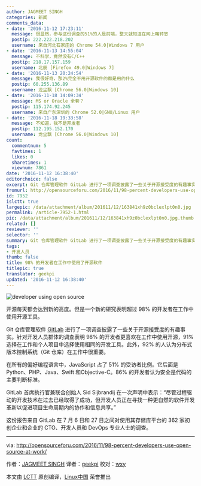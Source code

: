 ```yaml
---
author: JAGMEET SINGH
categories: 新闻
comments_data:
- date: '2016-11-12 17:23:11'
  message: 很显然，参与这份调查的51%的人是前端，整天就知道在网上瞎转悠
  postip: 222.222.218.202
  username: 来自河北石家庄的 Chrome 54.0|Windows 7 用户
- date: '2016-11-13 14:55:04'
  message: 不科学，竟然没有C/C++
  postip: 218.17.157.159
  username: 北辰 [Firefox 49.0|Windows 7]
- date: '2016-11-13 20:24:54'
  message: 我很好奇，那2%完全不用开源软件的都是用的什么
  postip: 60.255.136.89
  username: 龙尘飘 [Chrome 56.0|Windows 10]
- date: '2016-11-18 14:09:34'
  message: MS or Oracle 全套？
  postip: 115.174.92.245
  username: 来自广东深圳的 Chrome 52.0|GNU/Linux 用户
- date: '2016-11-18 19:33:58'
  message: 不知道，我不是开发者
  postip: 112.195.152.170
  username: 龙尘飘 [Chrome 56.0|Windows 10]
count:
  commentnum: 5
  favtimes: 1
  likes: 0
  sharetimes: 1
  viewnum: 7861
date: '2016-11-12 16:38:40'
editorchoice: false
excerpt: Git 仓库管理软件 GitLab 进行了一项调查披露了一些关于开源接受度的有趣事实。针对开发人员群体的调查表明 98% 的开发者更喜欢在工作中使用开源。
fromurl: http://opensourceforu.com/2016/11/98-percent-developers-use-open-source-at-work/
id: 7952
islctt: true
largepic: /data/attachment/album/201611/12/163841xh9z0bclexlpt0n0.jpg
permalink: /article-7952-1.html
pic: /data/attachment/album/201611/12/163841xh9z0bclexlpt0n0.jpg.thumb.jpg
related: []
reviewer: ''
selector: ''
summary: Git 仓库管理软件 GitLab 进行了一项调查披露了一些关于开源接受度的有趣事实。针对开发人员群体的调查表明 98% 的开发者更喜欢在工作中使用开源。
tags:
- 开发人员
thumb: false
title: 98% 的开发者在工作中使用了开源软件
titlepic: true
translator: geekpi
updated: '2016-11-12 16:38:40'
---
```


![developer using open source](/data/attachment/album/201611/12/163841xh9z0bclexlpt0n0.jpg)


开源每天都会达到新的高度。但是一个新的研究表明超过 98% 的开发者在工作中使用开源工具。


Git 仓库管理软件 [GitLab](https://about.gitlab.com/2016/11/02/global-developer-survey-2016/) 进行了一项调查披露了一些关于开源接受度的有趣事实。针对开发人员群体的调查表明 98% 的开发者更喜欢在工作中使用开源，91% 选择在工作和个人项目中选择使用相同的开发工具。此外，92% 的人认为分布式版本控制系统（Git 仓库）在工作中很重要。


在所有的偏好编程语言中，JavaScript 占了 51% 的受访者比例。它后面是 Python、PHP、Java、Swift 和Objective-C。86% 的开发者认为安全是代码的主要判断标准。


GitLab 首席执行官兼联合创始人 Sid Sijbrandij 在一次声明中表示：“尽管过程驱动的开发技术在过去已经取得了成功，但开发人员正在寻找一种更自然的软件开发革新以促进项目生命周期内的协作和信息共享。”


这份报告来自 GitLab 在 7 月 6 日和 27 日之间对使用其存储库平台的 362 家初创企业和企业的 CTO、开发人员和 DevOps 专业人士的调查。




---


via: <http://opensourceforu.com/2016/11/98-percent-developers-use-open-source-at-work/>


作者：[JAGMEET SINGH](http://opensourceforu.com/author/jagmeet-singh/) 译者：[geekpi](https://github.com/geekpi) 校对：[wxy](https://github.com/wxy)


本文由 [LCTT](https://github.com/LCTT/TranslateProject) 原创编译，[Linux中国](https://linux.cn/) 荣誉推出